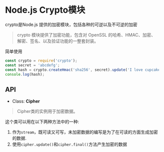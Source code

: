 # Node.js Crypto模块
crypto是Node.js 提供的加密模块，包括各种的可逆以及不可逆的加密
> crypto 模块提供了加密功能，包含对 OpenSSL 的哈希、HMAC、加密、解密、签名、以及验证功能的一整套封装。

简单使用
``` js
const crypto = require('crypto');
const secret = 'abcdefg';
const hash = crypto.createHmac('sha256', secret).update('I love cupcakes').digest('hex');
console.log(hash);
```

## API
- Class: **Cipher**
> Cipher类的实例用于加密数据。

这个类可以用在以下两种方法中的一种:

1. 作为`stream`，既可读又可写，未加密数据的编写是为了在可读的方面生成加密的数据.
2. 使用`cipher.update()`和`cipher.final()`方法产生加密的数据



